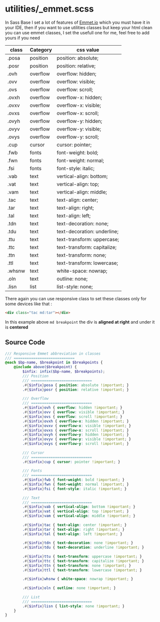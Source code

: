 # utilities/_emmet.scss

In Sass Base I set a lot of features of [Emmet.io](https://docs.emmet.io/cheat-sheet/) which you must have it in your IDE, then if you want to use utilities classes but keep your html clean you can use emmet classes, I set the usefull one for me, feel free to add yours if you need

| class  | Category | css value                   |
| ------ | -------- | --------------------------- |
| .posa  | position | position: absolute;         |
| .posr  | position | position: relative;         |
| .ovh   | overflow | overflow: hidden;           |
| .ovv   | overflow | overflow: visible;          |
| .ovs   | overflow | overflow: scroll;           |
| .ovxh  | overflow | overflow-x: hidden;         |
| .ovxv  | overflow | overflow-x: visible;        |
| .ovxs  | overflow | overflow-x: scroll;         |
| .ovyh  | overflow | overflow-y: hidden;         |
| .ovyv  | overflow | overflow-y: visible;        |
| .ovys  | overflow | overflow-y: scroll;         |
| .cup   | cursor   | cursor: pointer;            |
| .fwb   | fonts    | font-weight: bold;          |
| .fwn   | fonts    | font-weight: normal;        |
| .fsi   | fonts    | font-style: italic;         |
| .vab   | text     | vertical-align: bottom;     |
| .vat   | text     | vertical-align: top;        |
| .vam   | text     | vertical-align: middle;     |
| .tac   | text     | text-align: center;         |
| .tar   | text     | text-align: right;          |
| .tal   | text     | text-align: left;           |
| .tdn   | text     | text-decoration: none;      |
| .tdu   | text     | text-decoration: underline; |
| .ttu   | text     | text-transform: uppercase;  |
| .ttc   | text     | text-transform: capitalize; |
| .ttn   | text     | text-transform: none;       |
| .ttl   | text     | text-transform: lowercase;  |
| .whsnw | text     | white-space: nowrap;        |
| .oln   | text     | outline: none;              |
| .lisn  | list     | list-style: none;           |

There again you can use responsive class to set these classes only for some devices like that :
```html
<div class="tac md:tar"></div>
```

In this example above `md breakpoint` the div is **aligned at right** and under it is **centered**

## Source Code
```scss
/// Responsive Emmet abbreviation in classes
/// ============================
@each $bp-name, $breakpoint in $breakpoints {
	@include above($breakpoint) {
		$infix: infix($bp-name, $breakpoints);
		/// Position
		/// ============================
		.#{$infix}posa { position: absolute !important; }
		.#{$infix}posr { position: relative !important; }
		
		/// Overflow
		/// ============================
		.#{$infix}ovh { overflow: hidden !important; }
		.#{$infix}ovv { overflow: visible !important; }
		.#{$infix}ovs { overflow: scroll !important; }
		.#{$infix}ovxh { overflow-x: hidden !important; }
		.#{$infix}ovxv { overflow-x: visible !important; }
		.#{$infix}ovxs { overflow-x: scroll !important; }
		.#{$infix}ovyh { overflow-y: hidden !important; }
		.#{$infix}ovyv { overflow-y: visible !important; }
		.#{$infix}ovys { overflow-y: scroll !important; }
		
		/// Cursor
		/// ============================
		.#{$infix}cup { cursor: pointer !important; }
		
		/// Fonts
		/// ============================
		.#{$infix}fwb { font-weight: bold !important; }
		.#{$infix}fwn { font-weight: normal !important; }
		.#{$infix}fsi { font-style: italic !important; }
		
		/// Text
		/// ============================
		.#{$infix}vab { vertical-align: bottom !important; }
		.#{$infix}vat { vertical-align: top !important; }
		.#{$infix}vam { vertical-align: middle !important; }
		
		.#{$infix}tac { text-align: center !important; }
		.#{$infix}tar { text-align: right !important; }
		.#{$infix}tal { text-align: left !important; }
		
		.#{$infix}tdn { text-decoration: none !important; }
		.#{$infix}tdu { text-decoration: underline !important; }
		
		.#{$infix}ttu { text-transform: uppercase !important; }
		.#{$infix}ttc { text-transform: capitalize !important; }
		.#{$infix}ttn { text-transform: none !important; }
		.#{$infix}ttl { text-transform: lowercase !important; }
		
		.#{$infix}whsnw { white-space: nowrap !important; }
		
		.#{$infix}oln { outline: none !important; }
		
		/// List
		/// ============================
		.#{$infix}lisn { list-style: none !important; }
	}
}
```